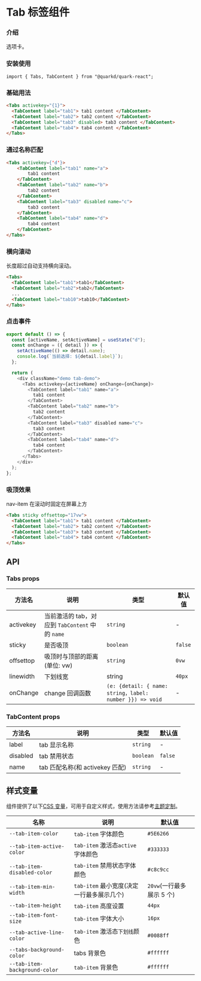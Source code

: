 # Tab 标签组件

### 介绍

选项卡。

### 安装使用

```tsx
import { Tabs, TabContent } from "@quarkd/quark-react";
```

### 基础用法

```html
<Tabs activekey="{1}">
  <TabContent label="tab1"> tab1 content </TabContent>
  <TabContent label="tab2"> tab2 content </TabContent>
  <TabContent label="tab3" disabled> tab3 content </TabContent>
  <TabContent label="tab4"> tab4 content </TabContent>
</Tabs>
```

### 通过名称匹配

```html
<Tabs activekey={'d'}>
    <TabContent label="tab1" name="a">
        tab1 content
    </TabContent>
    <TabContent label="tab2" name="b">
        tab2 content
    </TabContent>
    <TabContent label="tab3" disabled name="c">
        tab3 content
    </TabContent>
    <TabContent label="tab4" name="d">
        tab4 content
    </TabContent>
</Tabs>
```

### 横向滚动

长度超过自动支持横向滚动。

```html
<Tabs>
  <TabContent label="tab1">tab1</TabContent>
  <TabContent label="tab2">tab2</TabContent>
  ...
  <TabContent label="tab10">tab10</TabContent>
</Tabs>
```

### 点击事件

```js
export default () => {
  const [activeName, setActiveName] = useState("d");
  const onChange = ({ detail }) => {
    setActiveName(() => detail.name);
    console.log(`当前选择: ${detail.label}`);
  };

  return (
    <div className="demo tab-demo">
      <Tabs activekey={activeName} onChange={onChange}>
        <TabContent label="tab1" name="a">
          tab1 content
        </TabContent>
        <TabContent label="tab2" name="b">
          tab2 content
        </TabContent>
        <TabContent label="tab3" disabled name="c">
          tab3 content
        </TabContent>
        <TabContent label="tab4" name="d">
          tab4 content
        </TabContent>
      </Tabs>
    </div>
  );
};
```

### 吸顶效果

nav-item 在滚动时固定在屏幕上方

```html
<Tabs sticky offsettop="17vw">
  <TabContent label="tab1"> tab1 content </TabContent>
  <TabContent label="tab2"> tab2 content </TabContent>
  <TabContent label="tab3"> tab3 content </TabContent>
  <TabContent label="tab4"> tab4 content </TabContent>
</Tabs>
```

## API

### Tabs props

| 方法名    | 说明                                            | 类型                                                     | 默认值  |
| --------- | ----------------------------------------------- | -------------------------------------------------------- | ------- |
| activekey | 当前激活的 tab，对应到 `TabContent` 中的 `name` | `string`                                                 | -       |
| sticky    | 是否吸顶                                        | `boolean`                                                | `false` |
| offsettop | 吸顶时与顶部的距离(单位: vw)                    | `string`                                                 | `0vw`   |
| linewidth | 下划线宽                                        | string                                                   | `40px`  |
| onChange  | change 回调函数                                 | `(e: {detail: { name: string，label: number }}) => void` | -       |

### TabContent props

| 方法名   | 说明                            | 类型      | 默认值  |
| -------- | ------------------------------- | --------- | ------- |
| label    | tab 显示名称                    | `string`  | -       |
| disabled | tab 禁用状态                    | `boolean` | `false` |
| name     | tab 匹配名称(和 activekey 匹配) | `string`  | -       |

## 样式变量

组件提供了以下[CSS 变量](https://developer.mozilla.org/zh-CN/docs/Web/CSS/Using_CSS_custom_properties)，可用于自定义样式，使用方法请参考[主题定制](#/zh-CN/guide/theme)。

| 名称                          | 说明                                      | 默认值                    |
| ----------------------------- | ----------------------------------------- | ------------------------- |
| `--tab-item-color`            | `tab-item` 字体颜色                       | `#5E6266`                 |
| `--tab-item-active-color`     | `tab-item` 激活态`active`字体颜色         | `#333333`                 |
| `--tab-item-disabled-color`   | `tab-item` 禁用状态字体颜色               | `#c8c9cc`                 |
| `--tab-item-min-width`        | `tab-item` 最小宽度(决定一行最多展示几个) | `20vw`(一行最多展示 5 个) |
| `--tab-item-height`           | `tab-item` 高度设置                       | `44px `                   |
| `--tab-item-font-size`        | `tab-item` 字体大小                       | `16px`                    |
| `--tab-active-line-color`     | `tab-item` 激活态`下划线`颜色             | `#0088ff `                |
| `--tabs-background-color`     | tabs 背景色                               | `#ffffff`                 |
| `--tab-item-background-color` | `tab-item` 背景色                         | `#ffffff `                |
